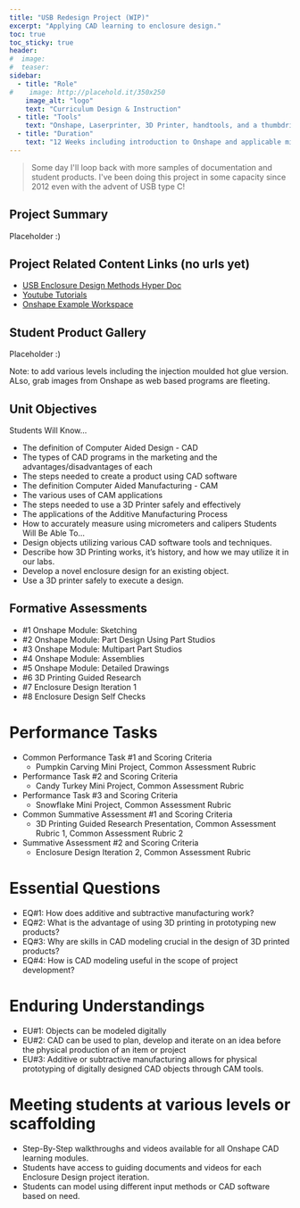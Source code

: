 ```yaml
---
title: "USB Redesign Project (WIP)"
excerpt: "Applying CAD learning to enclosure design."
toc: true
toc_sticky: true
header:
#  image: 
#  teaser: 
sidebar:
  - title: "Role"
#    image: http://placehold.it/350x250
    image_alt: "logo"
    text: "Curriculum Design & Instruction"
  - title: "Tools"
    text: "Onshape, Laserprinter, 3D Printer, handtools, and a thumbdrive."
  - title: "Duration"
    text: "12 Weeks including introduction to Onshape and applicable mini-projects."
---
```


>Some day I'll loop back with more samples of documentation and student products. I've been doing this project in some capacity since 2012 even with the advent of USB type C!

## Project Summary

Placeholder :)

## Project Related Content Links (no urls yet)
- [USB Enclosure Design Methods Hyper Doc](https://docs.google.com/document/d/1Zaaun0D5D60nypdz5G5pEum397fL1MHfgiMaF1aXZZE/edit?usp=sharing)
- [Youtube Tutorials](https://youtube.com/playlist?list=PLOp_3nQQSl_nUPKX_OayTT-FefRMg0S4y&si=Y0oL99liCbGQ0ueo)
- [Onshape Example Workspace](https://cad.onshape.com/documents/46f1a9a4abfa5cb8aaab8f1c/w/3147c24ee69a017dcedbd44f/e/98cc5f95e52824cb6c2a9d1e?renderMode=0&uiState=673e1b434e909518bdde5810)

## Student Product Gallery

Placeholder :)

Note: to add various levels including the injection moulded hot glue version. ALso, grab images from Onshape as web based programs are fleeting.

## Unit Objectives
Students Will Know...
- The definition of Computer Aided Design - CAD
- The types of CAD programs in the marketing and the advantages/disadvantages of each
- The steps needed to create a product using CAD software 
- The definition Computer Aided Manufacturing - CAM 
- The various uses of CAM applications 
- The steps needed to use a 3D Printer safely and effectively
- The applications of the Additive Manufacturing Process
- How to accurately measure using micrometers and calipers
Students Will Be Able To...
- Design objects utilizing various CAD software tools and techniques.
- Describe how 3D Printing works, it’s history, and how we may utilize it in our labs.
- Develop a novel enclosure design for an existing object. 
- Use a 3D printer safely to execute a design.

## Formative Assessments
- #1 Onshape Module: Sketching
- #2 Onshape Module: Part Design Using Part Studios
- #3 Onshape Module: Multipart Part Studios
- #4 Onshape Module: Assemblies
- #5 Onshape Module: Detailed Drawings 
- #6 3D Printing Guided Research
- #7 Enclosure Design Iteration 1
- #8 Enclosure Design Self Checks

# Performance Tasks
- Common Performance Task #1 and Scoring Criteria
  - Pumpkin Carving Mini Project, Common Assessment Rubric
- Performance Task #2 and Scoring Criteria
  - Candy Turkey Mini Project, Common Assessment Rubric
- Performance Task #3 and Scoring Criteria
  - Snowflake Mini Project, Common Assessment Rubric
- Common Summative Assessment #1 and Scoring Criteria
  - 3D Printing Guided Research Presentation, Common Assessment Rubric 1, Common Assessment Rubric 2
- Summative Assessment #2 and Scoring Criteria
  - Enclosure Design Iteration 2, Common Assessment Rubric

# Essential Questions
- EQ#1: How does additive and subtractive manufacturing work?
- EQ#2: What is the advantage of using 3D printing in prototyping new products?
- EQ#3: Why are skills in CAD modeling crucial in the design of 3D printed products?
- EQ#4: How is CAD modeling useful in the scope of project development?

# Enduring Understandings
- EU#1: Objects can be modeled digitally
- EU#2: CAD can be used to plan, develop and iterate on an idea before the physical production of an item or project
- EU#3: Additive or subtractive manufacturing allows for physical prototyping of digitally designed CAD objects through CAM tools.

# Meeting students at various levels or scaffolding
- Step-By-Step walkthroughs and videos available for all Onshape CAD learning modules. 
- Students have access to guiding documents and videos for each Enclosure Design project iteration.
- Students can model using different input methods or CAD software based on need.



